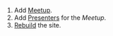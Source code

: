 
1. Add [Meetup](https://airtable.com/shrNx9Wuc7p15fr8O).
2. Add [Presenters](https://airtable.com/shrp7GCybwq4igBwf) for the _Meetup_.
3. [Rebuild](https://docs.google.com/document/d/1x3ks1zrCqoD5sc9oF23txuRq8tPaWGsrVtToiV2gYlw/edit?usp=sharing) the site.